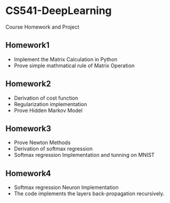 # CS541-DeepLearning
Course Homework and Project

## Homework1
- Implement the Matrix Calculation in Python
- Prove simple mathmatical rule of Matrix Operation

## Homework2
- Derivation of cost function
- Regularization implementation
- Prove Hidden Markov Model

## Homework3
- Prove Newton Methods 
- Derivation of softmax regression
- Softmax regression Implementation and tunning on MNIST

## Homework4
- Softmax regression Neuron Implementation
- The code implements the layers back-propagation recursively.
